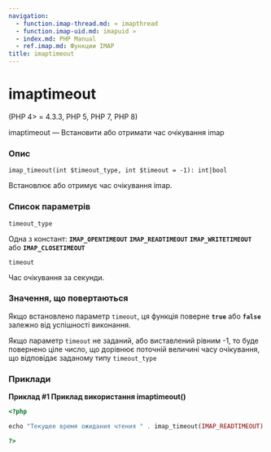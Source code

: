 ```yaml
---
navigation:
  - function.imap-thread.md: « imapthread
  - function.imap-uid.md: imapuid »
  - index.md: PHP Manual
  - ref.imap.md: Функции IMAP
title: imaptimeout
---
```

# imaptimeout

(PHP 4> = 4.3.3, PHP 5, PHP 7, PHP 8)

imaptimeout — Встановити або отримати час очікування imap

### Опис

```methodsynopsis
imap_timeout(int $timeout_type, int $timeout = -1): int|bool
```

Встановлює або отримує час очікування imap.

### Список параметрів

`timeout_type`

Одна з констант: **`IMAP_OPENTIMEOUT`** **`IMAP_READTIMEOUT`** **`IMAP_WRITETIMEOUT`** або **`IMAP_CLOSETIMEOUT`**

`timeout`

Час очікування за секунди.

### Значення, що повертаються

Якщо встановлено параметр `timeout`, ця функція поверне **`true`** або **`false`** залежно від успішності виконання.

Якщо параметр `timeout` не заданий, або виставлений рівним -1, то буде повернено ціле число, що дорівнює поточній величині часу очікування, що відповідає заданому типу `timeout_type`

### Приклади

**Приклад #1 Приклад використання **imaptimeout()****

```php
<?php

echo "Текущее время ожидания чтения " . imap_timeout(IMAP_READTIMEOUT) . "\n";

?>
```

